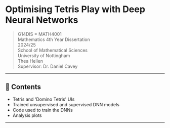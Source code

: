 # Optimising Tetris Play with Deep Neural Networks

> G14DIS = MATH4001 <br> Mathematics 4th Year Dissertation <br>
2024/25 <br>
School of Mathematical Sciences <br>
University of Nottingham <br>
Thea Hellen <br>
Supervisor: Dr. Daniel Cavey

---

## 🚀 Contents

- Tetris and 'Domino Tetris' UIs
- Trained unsupervised and supervised DNN models
- Code used to train the DNNs
- Analysis plots

---

